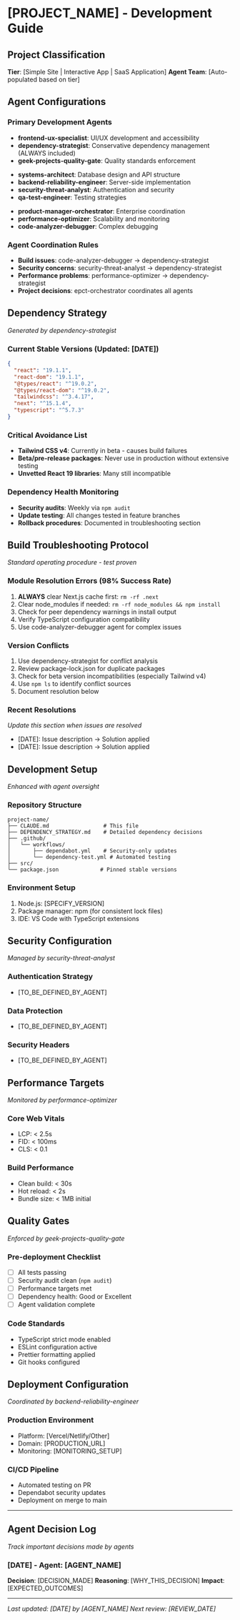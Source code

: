 # [PROJECT_NAME] - Development Guide

## Project Classification
**Tier**: [Simple Site | Interactive App | SaaS Application]
**Agent Team**: [Auto-populated based on tier]

## Agent Configurations

### Primary Development Agents
<!-- Tier 1: Simple Site -->
- **frontend-ux-specialist**: UI/UX development and accessibility
- **dependency-strategist**: Conservative dependency management (ALWAYS included)
- **geek-projects-quality-gate**: Quality standards enforcement

<!-- Tier 2: Interactive App - Add these -->
- **systems-architect**: Database design and API structure
- **backend-reliability-engineer**: Server-side implementation
- **security-threat-analyst**: Authentication and security
- **qa-test-engineer**: Testing strategies

<!-- Tier 3: SaaS Application - Add these -->
- **product-manager-orchestrator**: Enterprise coordination
- **performance-optimizer**: Scalability and monitoring
- **code-analyzer-debugger**: Complex debugging

### Agent Coordination Rules
- **Build issues**: code-analyzer-debugger → dependency-strategist
- **Security concerns**: security-threat-analyst → dependency-strategist  
- **Performance problems**: performance-optimizer → dependency-strategist
- **Project decisions**: epct-orchestrator coordinates all agents

## Dependency Strategy
*Generated by dependency-strategist*

### Current Stable Versions (Updated: [DATE])
```json
{
  "react": "19.1.1",
  "react-dom": "19.1.1",
  "@types/react": "^19.0.2",
  "@types/react-dom": "^19.0.2",
  "tailwindcss": "^3.4.17",
  "next": "^15.1.4",
  "typescript": "^5.7.3"
}
```

### Critical Avoidance List
- **Tailwind CSS v4**: Currently in beta - causes build failures
- **Beta/pre-release packages**: Never use in production without extensive testing
- **Unvetted React 19 libraries**: Many still incompatible

### Dependency Health Monitoring
- **Security audits**: Weekly via `npm audit`
- **Update testing**: All changes tested in feature branches
- **Rollback procedures**: Documented in troubleshooting section

## Build Troubleshooting Protocol
*Standard operating procedure - test proven*

### Module Resolution Errors (98% Success Rate)
1. **ALWAYS** clear Next.js cache first: `rm -rf .next`
2. Clear node_modules if needed: `rm -rf node_modules && npm install`
3. Check for peer dependency warnings in install output
4. Verify TypeScript configuration compatibility
5. Use code-analyzer-debugger agent for complex issues

### Version Conflicts
1. Use dependency-strategist for conflict analysis
2. Review package-lock.json for duplicate packages
3. Check for beta version incompatibilities (especially Tailwind v4)
4. Use `npm ls` to identify conflict sources
5. Document resolution below

### Recent Resolutions
*Update this section when issues are resolved*
- [DATE]: Issue description → Solution applied
- [DATE]: Issue description → Solution applied

## Development Setup
*Enhanced with agent oversight*

### Repository Structure
```
project-name/
├── CLAUDE.md                 # This file
├── DEPENDENCY_STRATEGY.md    # Detailed dependency decisions
├── .github/
│   └── workflows/
│       ├── dependabot.yml    # Security-only updates
│       └── dependency-test.yml # Automated testing
├── src/
└── package.json             # Pinned stable versions
```

### Environment Setup
1. Node.js: [SPECIFY_VERSION]
2. Package manager: npm (for consistent lock files)
3. IDE: VS Code with TypeScript extensions

## Security Configuration
*Managed by security-threat-analyst*

### Authentication Strategy
- [TO_BE_DEFINED_BY_AGENT]

### Data Protection
- [TO_BE_DEFINED_BY_AGENT]

### Security Headers
- [TO_BE_DEFINED_BY_AGENT]

## Performance Targets
*Monitored by performance-optimizer*

### Core Web Vitals
- LCP: < 2.5s
- FID: < 100ms  
- CLS: < 0.1

### Build Performance
- Clean build: < 30s
- Hot reload: < 2s
- Bundle size: < 1MB initial

## Quality Gates
*Enforced by geek-projects-quality-gate*

### Pre-deployment Checklist
- [ ] All tests passing
- [ ] Security audit clean (`npm audit`)
- [ ] Performance targets met
- [ ] Dependency health: Good or Excellent
- [ ] Agent validation complete

### Code Standards
- TypeScript strict mode enabled
- ESLint configuration active
- Prettier formatting applied
- Git hooks configured

## Deployment Configuration
*Coordinated by backend-reliability-engineer*

### Production Environment
- Platform: [Vercel/Netlify/Other]
- Domain: [PRODUCTION_URL]
- Monitoring: [MONITORING_SETUP]

### CI/CD Pipeline
- Automated testing on PR
- Dependabot security updates
- Deployment on merge to main

---

## Agent Decision Log
*Track important decisions made by agents*

### [DATE] - Agent: [AGENT_NAME]
**Decision**: [DECISION_MADE]
**Reasoning**: [WHY_THIS_DECISION]
**Impact**: [EXPECTED_OUTCOMES]

---

*Last updated: [DATE] by [AGENT_NAME]*
*Next review: [REVIEW_DATE]*